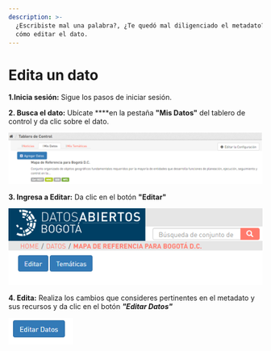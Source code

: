 ```yaml
---
description: >-
  ¿Escribiste mal una palabra?, ¿Te quedó mal diligenciado el metadato?. Aprende
  cómo editar el dato.
---
```


# Edita un dato

**1.Inicia sesión:** Sigue los pasos de iniciar sesión.

**2. Busca el dato:** Ubícate ****en la pestaña **"Mis Datos"** del tablero de control y da clic sobre el dato.

![](../.gitbook/assets/image%20%2839%29.png)

**3. Ingresa a Editar:** Da clic en el botón **"Editar"**

![](../.gitbook/assets/image%20%281%29.png)

**4. Edita:** Realiza los cambios que consideres pertinentes en el metadato y sus recursos y da clic en el botón _**"Editar Datos"**_

![](../.gitbook/assets/image%20%2837%29.png)


